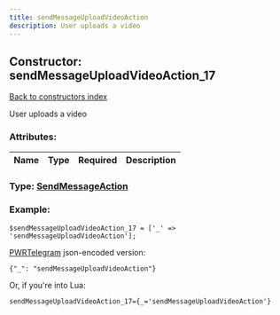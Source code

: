 ```yaml
---
title: sendMessageUploadVideoAction
description: User uploads a video
---
```

## Constructor: sendMessageUploadVideoAction\_17  
[Back to constructors index](index.md)



User uploads a video

### Attributes:

| Name     |    Type       | Required | Description |
|----------|:-------------:|:--------:|------------:|



### Type: [SendMessageAction](../types/SendMessageAction.md)


### Example:

```
$sendMessageUploadVideoAction_17 = ['_' => 'sendMessageUploadVideoAction'];
```  

[PWRTelegram](https://pwrtelegram.xyz) json-encoded version:

```
{"_": "sendMessageUploadVideoAction"}
```


Or, if you're into Lua:  


```
sendMessageUploadVideoAction_17={_='sendMessageUploadVideoAction'}

```


